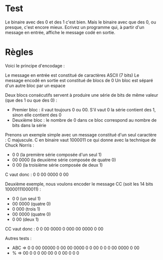 # Test

Le binaire avec des 0 et des 1 c'est bien. Mais le binaire avec que des 0, ou presque, c'est encore mieux. 
Ecrivez un programme qui, à partir d'un message en entrée, affiche le message codé en sortie.

# Règles
Voici le principe d'encodage :

Le message en entrée est constitué de caractères ASCII (7 bits)
Le message encodé en sortie est constitué de blocs de 0
Un bloc est séparé d'un autre bloc par un espace

Deux blocs consécutifs servent à produire une série de bits de même valeur (que des 1 ou que des 0) :
- Premier bloc : il vaut toujours 0 ou 00. S'il vaut 0 la série contient des 1, sinon elle contient des 0
- Deuxième bloc : le nombre de 0 dans ce bloc correspond au nombre de bits dans la série

Prenons un exemple simple avec un message constitué d'un seul caractère : C majuscule. C en binaire vaut 1000011 ce qui donne avec la technique de Chuck Norris :
- 0 0 (la première série composée d'un seul 1)
- 00 0000 (la deuxième série composée de quatre 0)
- 0 00 (la troisième série composée de deux 1)

C vaut donc : 0 0 00 0000 0 00

 
Deuxième exemple, nous voulons encoder le message CC (soit les 14 bits 10000111000011) :
- 0 0 (un seul 1)
- 00 0000 (quatre 0)
- 0 000 (trois 1)
- 00 0000 (quatre 0)
- 0 00 (deux 1)

CC vaut donc : 0 0 00 0000 0 000 00 0000 0 00

Autres tests : 
- ABC => 0 0 00 00000 0 00 00 0000 0 0 00 0 0 0 00 0000 0 00
- % => 00 0 0 0 00 00 0 0 00 0 0 0

